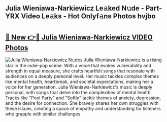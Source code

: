## Julia Wieniawa-Narkiewicz Le𝚊ked N𝚞de - Part-YRX Video Le𝚊ks - Hot Onlyf𝚊ns Photos hvjbo

# <h2><a href="http://ac13877.deff.icu/?id=Julia+Wieniawa-Narkiewicz">🔗 New 👉🔴 Julia Wieniawa-Narkiewicz VIDEO Photos</a></h2>

[![Julia Wieniawa-Narkiewicz N𝚞des](https://i.imgur.com/rIISA9y.gif)](http://ac13877.deff.icu/?id=Julia+Wieniawa-Narkiewicz)
Julia Wieniawa-Narkiewicz is a rising star in the indie-pop scene. With a voice that evokes vulnerability and strength in equal measure, she crafts heartfelt songs that resonate with audiences on a deeply personal level. Her music tackles complex themes like mental health, heartbreak, and societal expectations, making her a voice for her generation. Julia Wieniawa-Narkiewicz's music is deeply personal, with songs that delve into the complexities of mental health. Tracks like "Pool Party" and "Softly" tackle themes of anxiety, depression, and the desire for connection. She bravely shares her own struggles with these issues, creating a space of empathy and understanding for listeners who grapple with similar challenges.
